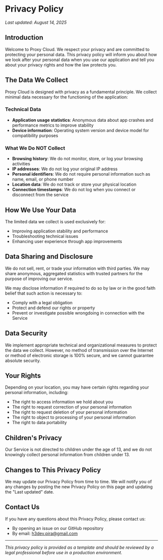# Privacy Policy

*Last updated: August 14, 2025*

## Introduction

Welcome to Proxy Cloud. We respect your privacy and are committed to protecting your personal data. This privacy policy will inform you about how we look after your personal data when you use our application and tell you about your privacy rights and how the law protects you.

## The Data We Collect

Proxy Cloud is designed with privacy as a fundamental principle. We collect minimal data necessary for the functioning of the application:

### Technical Data
- **Application usage statistics**: Anonymous data about app crashes and performance metrics to improve stability
- **Device information**: Operating system version and device model for compatibility purposes

### What We Do NOT Collect
- **Browsing history**: We do not monitor, store, or log your browsing activities
- **IP addresses**: We do not log your original IP address
- **Personal identifiers**: We do not require personal information such as name, email, or phone number
- **Location data**: We do not track or store your physical location
- **Connection timestamps**: We do not log when you connect or disconnect from the service

## How We Use Your Data

The limited data we collect is used exclusively for:
- Improving application stability and performance
- Troubleshooting technical issues
- Enhancing user experience through app improvements

## Data Sharing and Disclosure

We do not sell, rent, or trade your information with third parties. We may share anonymous, aggregated statistics with trusted partners for the purpose of improving our service.

We may disclose information if required to do so by law or in the good faith belief that such action is necessary to:
- Comply with a legal obligation
- Protect and defend our rights or property
- Prevent or investigate possible wrongdoing in connection with the Service

## Data Security

We implement appropriate technical and organizational measures to protect the data we collect. However, no method of transmission over the Internet or method of electronic storage is 100% secure, and we cannot guarantee absolute security.

## Your Rights

Depending on your location, you may have certain rights regarding your personal information, including:
- The right to access information we hold about you
- The right to request correction of your personal information
- The right to request deletion of your personal information
- The right to object to processing of your personal information
- The right to data portability

## Children's Privacy

Our Service is not directed to children under the age of 13, and we do not knowingly collect personal information from children under 13.

## Changes to This Privacy Policy

We may update our Privacy Policy from time to time. We will notify you of any changes by posting the new Privacy Policy on this page and updating the "Last updated" date.

## Contact Us

If you have any questions about this Privacy Policy, please contact us:
- By opening an issue on our GitHub repository
- By email: [h3dev.pira@gmail.com](mailto:h3dev.pira@gmail.com)

---

*This privacy policy is provided as a template and should be reviewed by a legal professional before use in a production environment.*